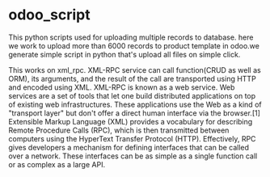 # odoo_script
This python scripts used for uploading multiple records to database.
here we work to upload more than 6000 records to product template in odoo.we generate simple script in python that's upload all files on simple click.

This works on xml_rpc. XML-RPC service can call function(CRUD as well as ORM), its arguments, and the result of the call are transported using HTTP and encoded using XML.
XML-RPC is known as a web service. Web services are a set of tools that let one build distributed applications on top of existing web infrastructures. These applications use the Web as a kind of "transport layer" but don't offer a direct human interface via the browser.[1] Extensible Markup Language (XML) provides a vocabulary for describing Remote Procedure Calls (RPC), which is then transmitted between computers using the HyperText Transfer Protocol (HTTP). Effectively, RPC gives developers a mechanism for defining interfaces that can be called over a network. These interfaces can be as simple as a single function call or as complex as a large API.
